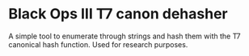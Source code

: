 # Black Ops III T7 canon dehasher
A simple tool to enumerate through strings and hash them with the T7 canonical hash function. Used for research purposes.
